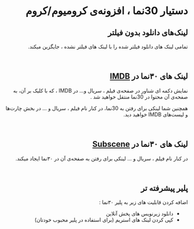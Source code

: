 <div dir="rtl">

# دستیار 30نما ، افزونه‌ی کرومیوم/کروم

## لینک‌های دانلود بدون فیلتر

تمامی لینک های دانلود فیلتر شده را با لینک های فیلتر نشده ، ‌جایگزین میکند.

<br>

## لینک های ۳۰نما در [IMDB](https://www.imdb.com/)

نمایش دکمه ای شناور در صفحه‌ی فیلم ، سریال و... در IMDB
، که با کلیک بر آن‌، به صفحه‌ی آن محتوا در 30نما منتقل خواهید شد  .

همچنین شما لینکی برای رفتن به 30نما، در کنار نام فیلم ، سریال و ... در بخش چارت‌ها و لیست‌های IMDB خواهید دید.

<br>

## لینک های ۳۰نما در [Subscene](https://subscene.com/)

در کنار نام فیلم ، سریال و ... لینکی برای رفتن به صفحه‌ی آن در ۳۰نما ایجاد میکند.

<br>

## پلیر پیشرفته تر

اضافه کردن قابلیت های زیر به پلیر ۳۰نما :

- دانلود زیرنویس های پخش آنلاین
- کپی کردن لینک های استریم (برای استفاده در پلیر محبوب خودتان)

</div>
